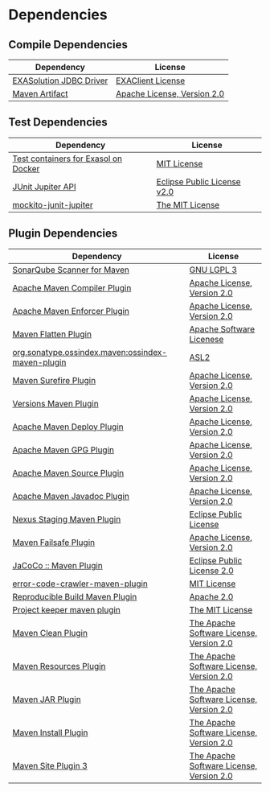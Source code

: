 <!-- @formatter:off -->
# Dependencies

## Compile Dependencies

| Dependency                   | License                          |
| ---------------------------- | -------------------------------- |
| [EXASolution JDBC Driver][0] | [EXAClient License][1]           |
| [Maven Artifact][2]          | [Apache License, Version 2.0][3] |

## Test Dependencies

| Dependency                                | License                          |
| ----------------------------------------- | -------------------------------- |
| [Test containers for Exasol on Docker][4] | [MIT License][5]                 |
| [JUnit Jupiter API][6]                    | [Eclipse Public License v2.0][7] |
| [mockito-junit-jupiter][8]                | [The MIT License][9]             |

## Plugin Dependencies

| Dependency                                              | License                                        |
| ------------------------------------------------------- | ---------------------------------------------- |
| [SonarQube Scanner for Maven][10]                       | [GNU LGPL 3][11]                               |
| [Apache Maven Compiler Plugin][12]                      | [Apache License, Version 2.0][3]               |
| [Apache Maven Enforcer Plugin][13]                      | [Apache License, Version 2.0][3]               |
| [Maven Flatten Plugin][14]                              | [Apache Software Licenese][3]                  |
| [org.sonatype.ossindex.maven:ossindex-maven-plugin][15] | [ASL2][16]                                     |
| [Maven Surefire Plugin][17]                             | [Apache License, Version 2.0][3]               |
| [Versions Maven Plugin][18]                             | [Apache License, Version 2.0][3]               |
| [Apache Maven Deploy Plugin][19]                        | [Apache License, Version 2.0][3]               |
| [Apache Maven GPG Plugin][20]                           | [Apache License, Version 2.0][3]               |
| [Apache Maven Source Plugin][21]                        | [Apache License, Version 2.0][3]               |
| [Apache Maven Javadoc Plugin][22]                       | [Apache License, Version 2.0][3]               |
| [Nexus Staging Maven Plugin][23]                        | [Eclipse Public License][24]                   |
| [Maven Failsafe Plugin][25]                             | [Apache License, Version 2.0][3]               |
| [JaCoCo :: Maven Plugin][26]                            | [Eclipse Public License 2.0][27]               |
| [error-code-crawler-maven-plugin][28]                   | [MIT License][29]                              |
| [Reproducible Build Maven Plugin][30]                   | [Apache 2.0][16]                               |
| [Project keeper maven plugin][31]                       | [The MIT License][32]                          |
| [Maven Clean Plugin][33]                                | [The Apache Software License, Version 2.0][16] |
| [Maven Resources Plugin][34]                            | [The Apache Software License, Version 2.0][16] |
| [Maven JAR Plugin][35]                                  | [The Apache Software License, Version 2.0][16] |
| [Maven Install Plugin][36]                              | [The Apache Software License, Version 2.0][16] |
| [Maven Site Plugin 3][37]                               | [The Apache Software License, Version 2.0][16] |

[0]: http://www.exasol.com
[1]: https://docs.exasol.com/connect_exasol/drivers/jdbc.htm
[2]: https://maven.apache.org/ref/3.8.6/maven-artifact/
[3]: https://www.apache.org/licenses/LICENSE-2.0.txt
[4]: https://github.com/exasol/exasol-testcontainers/
[5]: https://github.com/exasol/exasol-testcontainers/blob/main/LICENSE
[6]: https://junit.org/junit5/
[7]: https://www.eclipse.org/legal/epl-v20.html
[8]: https://github.com/mockito/mockito
[9]: https://github.com/mockito/mockito/blob/main/LICENSE
[10]: http://sonarsource.github.io/sonar-scanner-maven/
[11]: http://www.gnu.org/licenses/lgpl.txt
[12]: https://maven.apache.org/plugins/maven-compiler-plugin/
[13]: https://maven.apache.org/enforcer/maven-enforcer-plugin/
[14]: https://www.mojohaus.org/flatten-maven-plugin/
[15]: https://sonatype.github.io/ossindex-maven/maven-plugin/
[16]: http://www.apache.org/licenses/LICENSE-2.0.txt
[17]: https://maven.apache.org/surefire/maven-surefire-plugin/
[18]: https://www.mojohaus.org/versions-maven-plugin/
[19]: https://maven.apache.org/plugins/maven-deploy-plugin/
[20]: https://maven.apache.org/plugins/maven-gpg-plugin/
[21]: https://maven.apache.org/plugins/maven-source-plugin/
[22]: https://maven.apache.org/plugins/maven-javadoc-plugin/
[23]: http://www.sonatype.com/public-parent/nexus-maven-plugins/nexus-staging/nexus-staging-maven-plugin/
[24]: http://www.eclipse.org/legal/epl-v10.html
[25]: https://maven.apache.org/surefire/maven-failsafe-plugin/
[26]: https://www.jacoco.org/jacoco/trunk/doc/maven.html
[27]: https://www.eclipse.org/legal/epl-2.0/
[28]: https://github.com/exasol/error-code-crawler-maven-plugin/
[29]: https://github.com/exasol/error-code-crawler-maven-plugin/blob/main/LICENSE
[30]: http://zlika.github.io/reproducible-build-maven-plugin
[31]: https://github.com/exasol/project-keeper/
[32]: https://github.com/exasol/project-keeper/blob/main/LICENSE
[33]: http://maven.apache.org/plugins/maven-clean-plugin/
[34]: http://maven.apache.org/plugins/maven-resources-plugin/
[35]: http://maven.apache.org/plugins/maven-jar-plugin/
[36]: http://maven.apache.org/plugins/maven-install-plugin/
[37]: http://maven.apache.org/plugins/maven-site-plugin/
